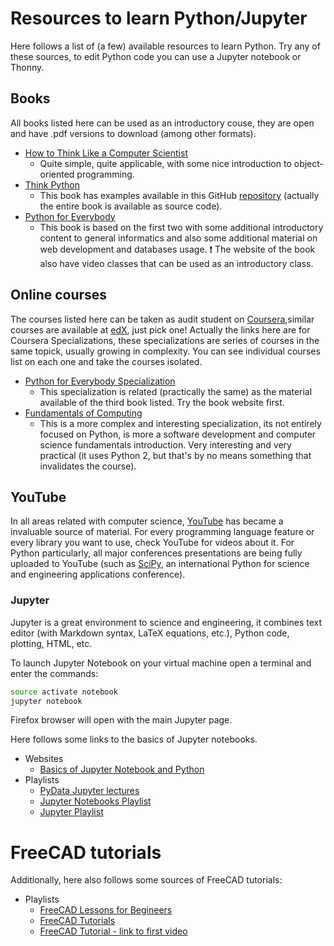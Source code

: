 # Resources to learn Python/Jupyter

Here follows a list of (a few) available resources to learn Python. Try any of these sources, to edit Python code you can use a Jupyter notebook or Thonny.

## Books

All books listed here can be used as an introductory couse, they are open and have .pdf versions to download (among other formats).

* [How to Think Like a Computer Scientist](http://openbookproject.net/thinkcs/python/english3e/)
  * Quite simple, quite applicable, with some nice introduction to object-oriented programming.
* [Think Python](http://greenteapress.com/wp/think-python-2e/)
  * This book has examples available in this GitHub [repository](https://github.com/AllenDowney/ThinkPython2/tree/master/code) (actually the entire book is available as source code).
* [Python for Everybody](https://www.py4e.com/book)
  * This book is based on the first two with some additional introductory content to general informatics and also some additional material on web development and databases usage. :exclamation: The website of the book also have video classes that can be used as an introductory class.

## Online courses

The courses listed here can be taken as audit student on [Coursera](https://coursera.org),similar courses are available at [edX](https://www.edx.org/), just pick one!
Actually the links here are for Coursera Specializations, these specializations are series of courses in the same topick, usually growing in complexity. You can see individual courses list on each one and take the courses isolated.

* [Python for Everybody Specialization](https://www.coursera.org/specializations/python#courses)
  * This specialization is related (practically the same) as the material available of the third book listed. Try the book website first.
* [Fundamentals of Computing](https://pt.coursera.org/specializations/computer-fundamentals)
  * This is a more complex and interesting specialization, its not entirely focused on Python, is more a software development and computer science fundamentals introduction. Very interesting and very practical (it uses Python 2, but that's by no means something that invalidates the course).

## YouTube

In all areas related with computer science, [YouTube](https://www.youtube.com/) has became a invaluable source of material. For every programming language feature or every library you want to use, check YouTube for videos about it. For Python particularly, all major conferences presentations are being fully uploaded to YouTube (such as [SciPy](https://www.youtube.com/watch?v=He9MCbs1wgE&list=PLYx7XA2nY5GfdAFycPLBdUDOUtdQIVoMf), an international Python for science and engineering applications conference).

### Jupyter

Jupyter is a great environment to science and engineering, it combines text editor (with Markdown syntax, LaTeX equations, etc.), Python code, plotting, HTML, etc. 

To launch Jupyter Notebook on your virtual machine open a terminal and enter the commands:

```sh
source activate notebook
jupyter notebook
```

Firefox browser will open with the main Jupyter page.

Here follows some links to the basics of Jupyter notebooks.


* Websites
  * [Basics of Jupyter Notebook and Python](https://datahub.packtpub.com/tutorials/basics-jupyter-notebook-python/)
* Playlists
  * [PyData Jupyter lectures](https://www.youtube.com/user/PyDataTV/search?query=jupyter)
  * [Jupyter Notebooks Playlist](https://www.youtube.com/playlist?list=PLwXKAlcsYWq9SZRjYbHtNfAXyJKI7Wi3s)
  * [Jupyter Playlist](https://www.youtube.com/playlist?list=PLRJx8WOUx5XcDMOxSQegCJUjTJePTlF9Z)



# FreeCAD tutorials

Additionally, here also follows some sources of FreeCAD tutorials:

* Playlists
  * [FreeCAD Lessons for Begineers](https://www.youtube.com/playlist?list=PL6fZ68Cq3L8k0JhxnIVjZQN26cn9idJrj)
  * [FreeCAD Tutorials](https://www.youtube.com/playlist?list=PLMjfntGK5aY4qRy4QJr6YiAilvcR90qDj)
  * [FreeCAD Tutorial - link to first video](https://youtu.be/xs1mFiJBYIo)



